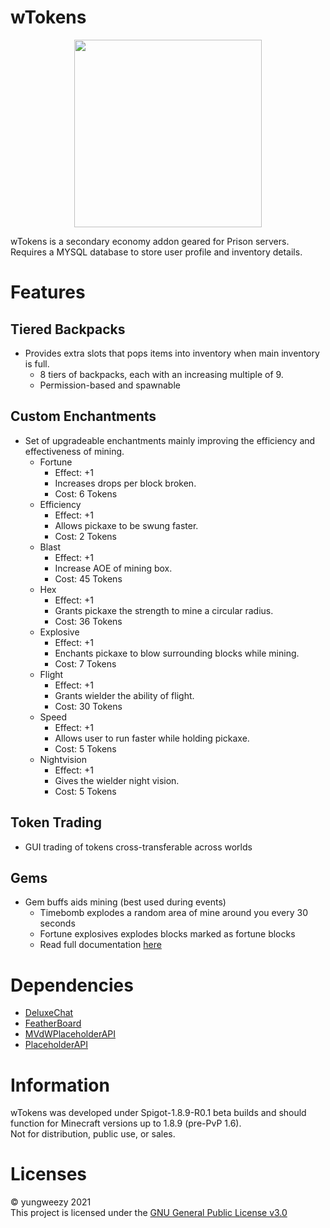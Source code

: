 <h1>wTokens</h1>
<p align="center">
  <img align="center" src="https://github.com/yungweezy/wTokens/blob/main/assets/menuimg.png?raw=true" width="300px">
  <p>wTokens is a secondary economy addon geared for Prison servers.<br>
  Requires a MYSQL database to store user profile and inventory details.</p>
</p>
  
# Features
## Tiered Backpacks
* Provides extra slots that pops items into inventory when main inventory is full.
  * 8 tiers of backpacks, each with an increasing multiple of 9.
  * Permission-based and spawnable  

## Custom Enchantments
* Set of upgradeable enchantments mainly improving the efficiency and effectiveness of mining.
  * Fortune
    * Effect: +1
    * Increases drops per block broken.
    * Cost: 6 Tokens
  * Efficiency
    * Effect: +1
    * Allows pickaxe to be swung faster.
    * Cost: 2 Tokens
  * Blast
    * Effect: +1
    * Increase AOE of mining box.
    * Cost: 45 Tokens
  * Hex
    * Effect: +1
    * Grants pickaxe the strength to mine a circular radius.
    * Cost: 36 Tokens
  * Explosive
    * Effect: +1
    * Enchants pickaxe to blow surrounding blocks while mining.
    * Cost: 7 Tokens
  * Flight
    * Effect: +1
    * Grants wielder the ability of flight.
    * Cost: 30 Tokens
  * Speed
    * Effect: +1
    * Allows user to run faster while holding pickaxe.
    * Cost: 5 Tokens
  * Nightvision
    * Effect: +1
    * Gives the wielder night vision.
    * Cost: 5 Tokens

## Token Trading
* GUI trading of tokens cross-transferable across worlds

## Gems
* Gem buffs aids mining (best used during events)
  * Timebomb explodes a random area of mine around you every 30 seconds
  * Fortune explosives explodes blocks marked as fortune blocks
  * Read full documentation [here]()

# Dependencies
- [DeluxeChat]()
- [FeatherBoard]()
- [MVdWPlaceholderAPI]()
- [PlaceholderAPI]()

# Information
wTokens was developed under Spigot-1.8.9-R0.1 beta builds and should function for Minecraft versions up to 1.8.9 (pre-PvP 1.6).  
Not for distribution, public use, or sales.

# Licenses
&copy; yungweezy 2021  
This project is licensed under the [GNU General Public License v3.0](LICENSE)

